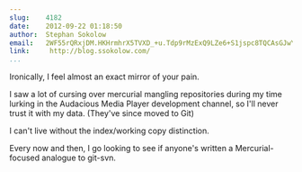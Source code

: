 ```yaml
---
slug:    4182
date:    2012-09-22 01:18:50
author:  Stephan Sokolow
email:   2WF55rQRxjDM.HKHrmhrX5TVXD_+u.Tdp9rMzExQ9LZe6+S1jspc8TQCAsGJwYV7fYgXrTUWOs
link:     http://blog.ssokolow.com/
...
```


Ironically, I feel almost an exact mirror of your pain.

I saw a lot of cursing over mercurial mangling repositories during my
time lurking in the Audacious Media Player development channel, so
I'll never trust it with my data. (They've since moved to Git)

I can't live without the index/working copy distinction.

Every now and then, I go looking to see if anyone's written a
Mercurial-focused analogue to git-svn.

